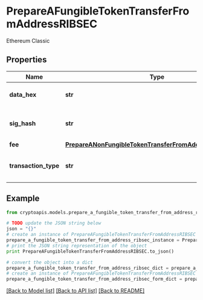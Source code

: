 # PrepareAFungibleTokenTransferFromAddressRIBSEC

Ethereum Classic

## Properties
Name | Type | Description | Notes
------------ | ------------- | ------------- | -------------
**data_hex** | **str** | Representation of the data in hex value | [optional] 
**sig_hash** | **str** | Representation of the hash that should be signed | 
**fee** | [**PrepareANonFungibleTokenTransferFromAddressRIBSBSCFee**](PrepareANonFungibleTokenTransferFromAddressRIBSBSCFee.md) |  | 
**transaction_type** | **str** | Representation of the transaction type | 

## Example

```python
from cryptoapis.models.prepare_a_fungible_token_transfer_from_address_ribsec import PrepareAFungibleTokenTransferFromAddressRIBSEC

# TODO update the JSON string below
json = "{}"
# create an instance of PrepareAFungibleTokenTransferFromAddressRIBSEC from a JSON string
prepare_a_fungible_token_transfer_from_address_ribsec_instance = PrepareAFungibleTokenTransferFromAddressRIBSEC.from_json(json)
# print the JSON string representation of the object
print PrepareAFungibleTokenTransferFromAddressRIBSEC.to_json()

# convert the object into a dict
prepare_a_fungible_token_transfer_from_address_ribsec_dict = prepare_a_fungible_token_transfer_from_address_ribsec_instance.to_dict()
# create an instance of PrepareAFungibleTokenTransferFromAddressRIBSEC from a dict
prepare_a_fungible_token_transfer_from_address_ribsec_form_dict = prepare_a_fungible_token_transfer_from_address_ribsec.from_dict(prepare_a_fungible_token_transfer_from_address_ribsec_dict)
```
[[Back to Model list]](../README.md#documentation-for-models) [[Back to API list]](../README.md#documentation-for-api-endpoints) [[Back to README]](../README.md)


